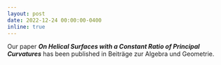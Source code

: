 ```yaml
---
layout: post
date: 2022-12-24 00:00:00-0400
inline: true
---
```


Our paper ***On Helical Surfaces with a Constant Ratio of Principal Curvatures*** has been published in Beiträge zur Algebra und Geometrie.
